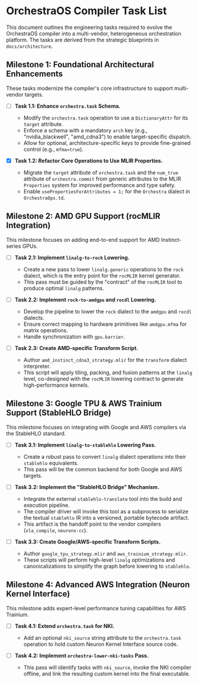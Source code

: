 # OrchestraOS Compiler Task List

This document outlines the engineering tasks required to evolve the OrchestraOS compiler into a multi-vendor, heterogeneous orchestration platform. The tasks are derived from the strategic blueprints in `docs/architecture`.

## Milestone 1: Foundational Architectural Enhancements

These tasks modernize the compiler's core infrastructure to support multi-vendor targets.

-   [ ] **Task 1.1: Enhance `orchestra.task` Schema.**
    -   Modify the `orchestra.task` operation to use a `DictionaryAttr` for its `target` attribute.
    -   Enforce a schema with a mandatory `arch` key (e.g., "nvidia\_blackwell", "amd\_cdna3") to enable target-specific dispatch.
    -   Allow for optional, architecture-specific keys to provide fine-grained control (e.g., `mfma=true`).

-   [x] **Task 1.2: Refactor Core Operations to Use MLIR Properties.**
    -   Migrate the `target` attribute of `orchestra.task` and the `num_true` attribute of `orchestra.commit` from generic attributes to the MLIR `Properties` system for improved performance and type safety.
    -   Enable `usePropertiesForAttributes = 1;` for the `Orchestra` dialect in `OrchestraOps.td`.

## Milestone 2: AMD GPU Support (rocMLIR Integration)

This milestone focuses on adding end-to-end support for AMD Instinct-series GPUs.

-   [ ] **Task 2.1: Implement `linalg-to-rock` Lowering.**
    -   Create a new pass to lower `linalg.generic` operations to the `rock` dialect, which is the entry point for the `rocMLIR` kernel generator.
    -   This pass must be guided by the "contract" of the `rocMLIR` tool to produce optimal `linalg` patterns.

-   [ ] **Task 2.2: Implement `rock-to-amdgpu` and `rocdl` Lowering.**
    -   Develop the pipeline to lower the `rock` dialect to the `amdgpu` and `rocdl` dialects.
    -   Ensure correct mapping to hardware primitives like `amdgpu.mfma` for matrix operations.
    -   Handle synchronization with `gpu.barrier`.

-   [ ] **Task 2.3: Create AMD-specific Transform Script.**
    -   Author `amd_instinct_cdna3_strategy.mlir` for the `transform` dialect interpreter.
    -   This script will apply tiling, packing, and fusion patterns at the `linalg` level, co-designed with the `rocMLIR` lowering contract to generate high-performance kernels.

## Milestone 3: Google TPU & AWS Trainium Support (StableHLO Bridge)

This milestone focuses on integrating with Google and AWS compilers via the StableHLO standard.

-   [ ] **Task 3.1: Implement `linalg-to-stablehlo` Lowering Pass.**
    -   Create a robust pass to convert `linalg` dialect operations into their `stablehlo` equivalents.
    -   This pass will be the common backend for both Google and AWS targets.

-   [ ] **Task 3.2: Implement the "StableHLO Bridge" Mechanism.**
    -   Integrate the external `stablehlo-translate` tool into the build and execution pipeline.
    -   The compiler driver will invoke this tool as a subprocess to serialize the textual `stablehlo` IR into a versioned, portable bytecode artifact.
    -   This artifact is the handoff point to the vendor compilers (`xla_compile`, `neuronx-cc`).

-   [ ] **Task 3.3: Create Google/AWS-specific Transform Scripts.**
    -   Author `google_tpu_strategy.mlir` and `aws_trainium_strategy.mlir`.
    -   These scripts will perform high-level `linalg` optimizations and canonicalizations to simplify the graph before lowering to `stablehlo`.

## Milestone 4: Advanced AWS Integration (Neuron Kernel Interface)

This milestone adds expert-level performance tuning capabilities for AWS Trainium.

-   [ ] **Task 4.1: Extend `orchestra.task` for NKI.**
    -   Add an optional `nki_source` string attribute to the `orchestra.task` operation to hold custom Neuron Kernel Interface source code.

-   [ ] **Task 4.2: Implement `orchestra-lower-nki-tasks` Pass.**
    -   This pass will identify tasks with `nki_source`, invoke the NKI compiler offline, and link the resulting custom kernel into the final executable.

